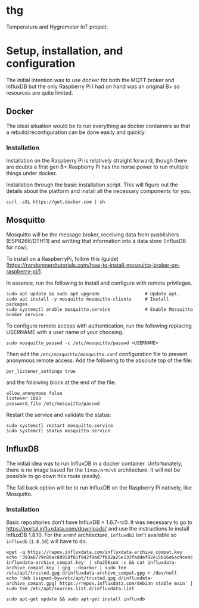 # thg
Temperature and Hygrometer IoT project.



# Setup, installation, and configuration

The initial intention was to use docker for both the MQTT broker and InfluxDB but the only Raspberry Pi I had on hand
was an original B+ so resources are quite limited.

## Docker
The ideal situation would be to run everything as docker containers so that a rebuild/reconfiguration can be done 
easily and quickly.


### Installation
Installation on the Raspberry Pi is relatively straight forward, though there are doubts a first gen B+ Raspberry Pi 
has the horse power to run multiple things under docker.

Installation through the basic installation script. This will figure out the details about the platform and install
all the necessary components for you.
```
curl -sSL https://get.docker.com | sh
```

## Mosquitto
Mosquitto will be the message broker, receiving data from pusblishers (ESP8266/DTH11) and writting that information
into a data store (InfluxDB for now).

To install on a RaspberryPi, follow this
(guide)[https://randomnerdtutorials.com/how-to-install-mosquitto-broker-on-raspberry-pi/].

In essence, run the following to install and configure with remote privileges.
```
sudo apt update && sudo apt upgrade                 # Update apt.
sudo apt install -y mosquitto mosquitto-clients     # Install packages.
sudo systemctl enable mosquitto.service             # Enable Mosquitto broker service.
```

To configure remote access with authentication, run the following replacing USERNAME with a user name of your choosing.
```
sudo mosquitto_passwd -c /etc/mosquitto/passwd <USERNAME>
```

Then edit the `/etc/mosquitto/mosquitto.conf` configuration file to prevent anonymous remote access. Add the following
to the absolute top of the file:
```
per_listener_settings true
```

and the following block at the end of the file:
```
allow_anonymous false
listener 1883
password_file /etc/mosquitto/passwd
```

Restart the service and validate the status:
```
sudo systemctl restart mosquitto.service
sudo systemctl status mosquitto.service
```

## InfluxDB
The initial idea was to run InfluxDB in a docker container. Unfortunately, there is no image based for the 
`linux/arm/v6` architecture. It will not be possible to go down this route (easily).

The fall back option will be to run InfluxDB on the Raspberry Pi natively, like Mosquitto.

### Installation
Basic repositories don't have InfluxDB > 1.6.7-rc0. It was necessary to go to https://portal.influxdata.com/downloads/
and use the instructions to install InfluxDB 1.8.10. For the `armhf` architecture, `influxdb2` isn't available so
`influxdb` (`1.8.10`) will have to do.

```
wget -q https://repos.influxdata.com/influxdata-archive_compat.key
echo '393e8779c89ac8d958f81f942f9ad7fb82a25e133faddaf92e15b16e6ac9ce4c influxdata-archive_compat.key' | sha256sum -c && cat influxdata-archive_compat.key | gpg --dearmor | sudo tee /etc/apt/trusted.gpg.d/influxdata-archive_compat.gpg > /dev/null
echo 'deb [signed-by=/etc/apt/trusted.gpg.d/influxdata-archive_compat.gpg] https://repos.influxdata.com/debian stable main' | sudo tee /etc/apt/sources.list.d/influxdata.list

sudo apt-get update && sudo apt-get install influxdb
```
